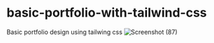 # basic-portfolio-with-tailwind-css
Basic portfolio design using tailwing css 
![Screenshot (87)](https://github.com/user-attachments/assets/747c0605-29a6-4d9c-9ebf-9cfabf281290)
